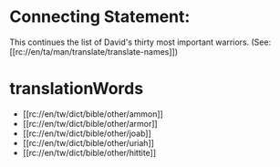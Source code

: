 # Connecting Statement:

This continues the list of David's thirty most important warriors. (See: [[rc://en/ta/man/translate/translate-names]])

# translationWords

* [[rc://en/tw/dict/bible/other/ammon]]
* [[rc://en/tw/dict/bible/other/armor]]
* [[rc://en/tw/dict/bible/other/joab]]
* [[rc://en/tw/dict/bible/other/uriah]]
* [[rc://en/tw/dict/bible/other/hittite]]